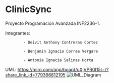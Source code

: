 # ClinicSync
 Proyecto Programacion Avanzada INF2236-1.

 
 Integrantes:
           
            - Deivit Anthony Contreras Cortez
            
            - Benjamin Ignacio Correa Vergara
            
            - Antonia Ignacia Salinas Horta

UML: https://miro.com/app/board/uXjVPR0I15I=/?share_link_id=779366812195 
![UML_Diagram](https://github.com/antoniaSHorta/ClinicSync/assets/142348629/1540e9c3-e03e-4460-ba34-9a4ab6221e2a)
